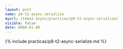 ```yaml
---
layout: post
name: p8-t2-async-serialize
myurl: /tema2-async/practicas/p8-t2-async-serialize/
visible: false
date: 0000-01-08
---
```


{% include practicas/p8-t2-async-serialize.md %}
